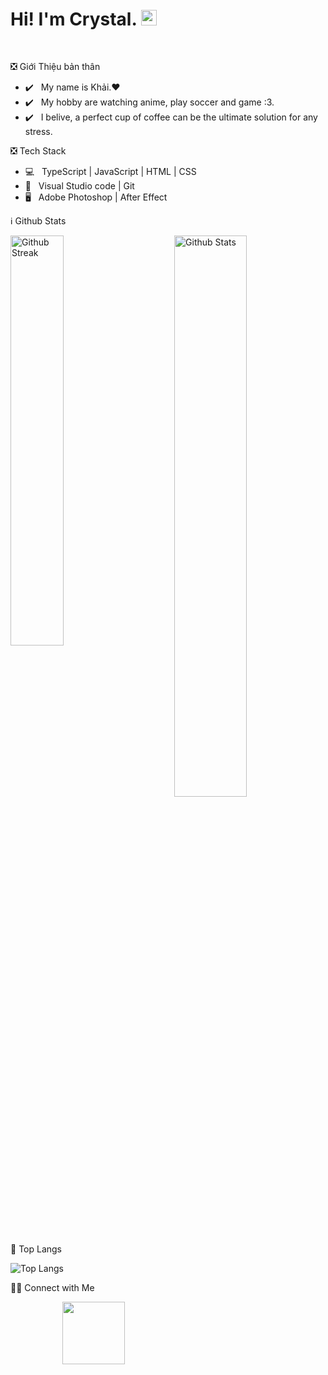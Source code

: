 <h1> Hi! I'm Crystal. <img src="https://github.com/souvikguria98/souvikguria98/blob/master/Hi.gif" width="25"></h1>

<br>

❎ Giới Thiệu bản thân

- ✔️ &nbsp; My name is Khải.❤️️
- ✔️ &nbsp; My hobby are watching anime, play soccer and game :3.
- ✔️ &nbsp; I belive, a perfect cup of coffee can be the ultimate solution for any stress.

❎ Tech Stack

- 💻 &nbsp; TypeScript | JavaScript | HTML | CSS
- 🔧 &nbsp; Visual Studio code | Git
- 🖥 &nbsp; Adobe Photoshop | After Effect


ℹ️ Github Stats

<img src="https://github-readme-stats.vercel.app/api?username=Crystal7826&include_all_commits=true&count_private=true&show_icons=true&custom_title=Pro%20Coder%20Mew%27s%20GitHub%20Stats&line_height=20&title_color=7A7ADB&icon_color=2234AE&text_color=D3D3D3&bg_color=0,000000,130F40" alt = "Github Stats" width="48%" align="right">
<img src="http://github-readme-streak-stats.herokuapp.com?user=Crystal7826&theme=neon-palenight" alt = "Github Streak" width="41%" >

📖 Top Langs

![Top Langs](https://github-readme-stats.vercel.app/api/top-langs/?username=Crystal7826&text_color=daf7dc&bg_color=151515)

🤝🏻 Connect with Me

<p align="center">
&nbsp; <a href="https://github.com/Crystal7826" target="_blank" rel="noopener noreferrer"><img src="https://img.icons8.com/plasticine/100/000000/github.png" width="100" /></a>
